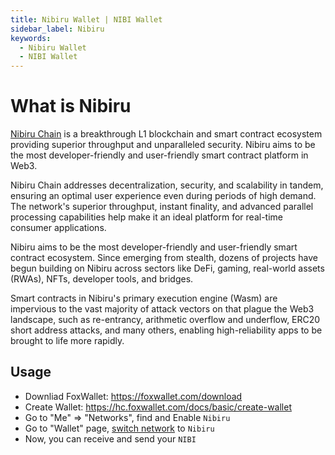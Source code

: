 ```yaml
---
title: Nibiru Wallet | NIBI Wallet
sidebar_label: Nibiru
keywords:
  - Nibiru Wallet
  - NIBI Wallet
---
```


# What is Nibiru
[Nibiru Chain](https://nibiru.fi/) is a breakthrough L1 blockchain and smart contract ecosystem providing superior throughput and unparalleled security. Nibiru aims to be the most developer-friendly and user-friendly smart contract platform in Web3.    

Nibiru Chain addresses decentralization, security, and scalability in tandem, ensuring an optimal user experience even during periods of high demand. The network's superior throughput, instant finality, and advanced parallel processing capabilities help make it an ideal platform for real-time consumer applications.  

Nibiru aims to be the most developer-friendly and user-friendly smart contract ecosystem. Since emerging from stealth, dozens of projects have begun building on Nibiru across sectors like DeFi, gaming, real-world assets (RWAs), NFTs, developer tools, and bridges.  

Smart contracts in Nibiru's primary execution engine (Wasm) are impervious to the vast majority of attack vectors on that plague the Web3 landscape, such as re-entrancy, arithmetic overflow and underflow, ERC20 short address attacks, and many others, enabling high-reliability apps to be brought to life more rapidly.


## Usage
* Downliad FoxWallet: https://foxwallet.com/download
* Create Wallet: https://hc.foxwallet.com/docs/basic/create-wallet
* Go to "Me" => "Networks", find and Enable `Nibiru` 
* Go to "Wallet" page, [switch network](https://hc.foxwallet.com/docs/basic/manage-funds#switch-networks) to `Nibiru`
* Now, you can receive and send your `NIBI`
